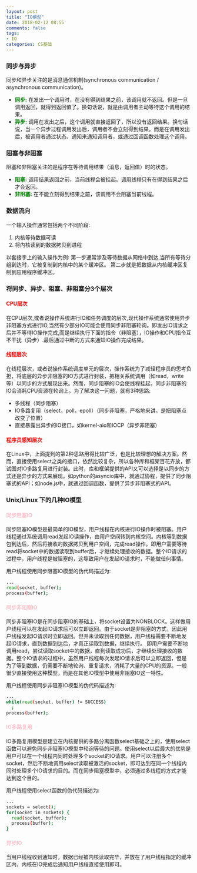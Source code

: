 ```yaml
---
layout: post
title: "IO模型"
date: 2018-02-12 08:55
comments: false
tags: 
- IO
categories:	CS基础
---
```


### 同步与异步

同步和异步关注的是消息通信机制(synchronous communication / asynchronous communication)。

* <font color=green> **同步:**</font>
在发出一个调用时，在没有得到结果之前，该调用就不返回。但是一旦调用返回，就得到返回值了。换句话说，就是由调用者主动等待这个调用的结果。
* <font color=green> **异步:**</font>
调用在发出之后，这个调用就直接返回了，所以没有返回结果。换句话说，当一个异步过程调用发出后，调用者不会立刻得到结果。而是在调用发出后，被调用者通过状态、通知来通知调用者，或通过回调函数处理这个调用。


### 阻塞与非阻塞
阻塞和非阻塞关注的是程序在等待调用结果（消息，返回值）时的状态。
* <font color=green> **阻塞:**</font>
调用结果返回之前，当前线程会被挂起。调用线程只有在得到结果之后才会返回。
* <font color=green> **非阻塞:**</font>
在不能立刻得到结果之前，该调用不会阻塞当前线程。    


<!--more-->

### 数据流向
一个输入操作通常包括两个不同阶段:
1. 内核等待数据可读
2. 将内核读到的数据拷贝到进程

以套接字上的输入操作为例:
第一步通常涉及等待数据从网络中到达,当所有等待分组到达时，它被复制到内核中的某个缓冲区。
第二步就是把数据从内核缓冲区复制到应用程序缓冲区。 



### 将同步、异步、阻塞、非阻塞分3个层次

#### <font color=red> **CPU层次** </font>
在CPU层次,或者说操作系统进行IO和任务调度的层次,现代操作系统通常使用异步非阻塞方式进行IO,当然有少部分IO可能会使用同步非阻塞轮询。即发出IO请求之后并不等待IO操作完成,而是继续执行下面的指令（非阻塞），IO操作和CPU指令互不干扰（异步）.最后通过中断的方式来通知IO操作完成结果。

#### <font color=red> **线程层次** </font>
在线程层次，或者说操作系统调度单元的层次，操作系统为了减轻程序员的思考负担，将底层的异步非阻塞的IO方式进行封装，把相关系统调用（如read，write等）以同步的方式展现出来。然而，同步阻塞的IO会使线程挂起，同步非阻塞的IO会消耗CPU资源在轮询上。为了解决这一问题，就有3种思路: 
* 多线程（同步阻塞）
* IO多路复用（select，poll，epoll）（同步非阻塞，严格地来讲，是把阻塞点改变了位置）
* 直接暴露出异步的IO接口，如kernel-aio和IOCP（异步非阻塞）

#### <font color=red> **程序员感知层次** </font>
在Linux中，上面提到的第2种思路用得比较广泛，也是比较理想的解决方案。然而，直接使用select之类的接口，依然比较复杂，所以各种库和框架百花齐放，都试图对IO多路复用进行封装。此时，库和框架提供的API又可以选择是以同步的方式还是异步的方式来展现。如python的asyncio库中，就通过协程，提供了同步阻塞式的API；如node.js中，就通过回调函数，提供了异步非阻塞式的API。


### Unix/Linux 下的几种IO模型

#### <font color=pink> **同步阻塞IO** </font>
同步阻塞IO模型是最简单的IO模型，用户线程在内核进行IO操作时被阻塞。用户线程通过系统调用read发起IO读操作，由用户空间转到内核空间。内核等到数据包到达后，然后将接收的数据拷贝到用户空间，完成read操作。即用户需要等待read将socket中的数据读取到buffer后，才继续处理接收的数据。整个IO请求的过程中，用户线程是被阻塞的，这导致用户在发起IO请求时，不能做任何事情。

用户线程使用同步阻塞IO模型的伪代码描述为:
```bash
...
read(socket, buffer);
process(buffer);

```

#### <font color=pink> **同步非阻塞IO** </font>
同步非阻塞IO是在同步阻塞IO的基础上，将socket设置为NONBLOCK。这样做用户线程可以在发起IO请求后可以立即返回。由于socket是非阻塞的方式，因此用户线程发起IO请求时立即返回。但并未读取到任何数据，用户线程需要不断地发起IO请求，直到数据到达后，才真正读取到数据，继续执行。 即用户需要不断地调用read，尝试读取socket中的数据，直到读取成功后，才继续处理接收的数据。整个IO请求的过程中，虽然用户线程每次发起IO请求后可以立即返回，但是为了等到数据，仍需要不断地轮询、重复请求，消耗了大量的CPU的资源。一般很少直接使用这种模型，而是在其他IO模型中使用非阻塞IO这一特性。

用户线程使用同步非阻塞IO模型的伪代码描述为:
```bash
...
while(read(socket, buffer) != SUCCESS)
  ;
process(buffer);

```

#### <font color=pink> **IO多路复用** </font>
IO多路复用模型是建立在内核提供的多路分离函数select基础之上的，使用select函数可以避免同步非阻塞IO模型中轮询等待的问题。使用select以后最大的优势是用户可以在一个线程内同时处理多个socket的IO请求。用户可以注册多个socket，然后不断地调用select读取被激活的socket，即可达到在同一个线程内同时处理多个IO请求的目的。而在同步阻塞模型中，必须通过多线程的方式才能达到这个目的。

用户线程使用select函数的伪代码描述为:
```bash
...
sockets = select();
for(socket in sockets) {
  read(socket, buffer);
  process(buffer);
}
```

#### <font color=pink> **异步IO** </font>
当用户线程收到通知时，数据已经被内核读取完毕，并放在了用户线程指定的缓冲区内，内核在IO完成后通知用户线程直接使用即可。